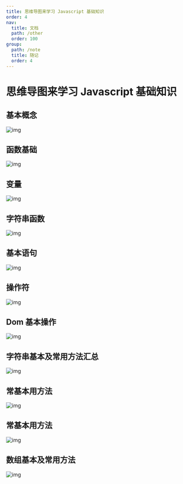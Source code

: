 ```yaml
---
title: 思维导图来学习 Javascript 基础知识
order: 4
nav:
  title: 文档
  path: /other
  order: 100
group:
  path: /note
  title: 随记
  order: 4
---
```


思维导图来学习 Javascript 基础知识
===

## 基本概念

![img](./assets/JS%E5%9F%BA%E7%A1%80-%E5%9F%BA%E6%9C%AC%E6%A6%82%E5%BF%B5.png)

## 函数基础

![img](./assets/%E5%87%BD%E6%95%B0%E5%9F%BA%E7%A1%80.gif)

## 变量

![img](./assets/%E5%8F%98%E9%87%8F.gif)

## 字符串函数

![img](./assets/%E5%AD%97%E7%AC%A6%E4%B8%B2%E5%87%BD%E6%95%B0.gif)

## 基本语句

![img](./assets/JS%E5%9F%BA%E7%A1%80-%E5%9F%BA%E6%9C%AC%E8%AF%AD%E5%8F%A5.png)

## 操作符

![img](./assets/JS%E5%9F%BA%E7%A1%80-%E6%93%8D%E4%BD%9C%E7%AC%A6.png)

## Dom 基本操作

![img](./assets/%E5%9F%BA%E6%9C%ACdom%E6%93%8D%E4%BD%9C.gif)

## 字符串基本及常用方法汇总

![img](./assets/JS%E5%9F%BA%E7%A1%80-%E5%AD%97%E7%AC%A6%E4%B8%B2%E5%9F%BA%E6%9C%AC%E5%8F%8A%E5%B8%B8%E7%94%A8%E6%96%B9%E6%B3%95%E6%B1%87%E6%80%BB.png)

## 常基本用方法

![img](./assets/JS%E5%9F%BA%E7%A1%80-%E5%B8%B8%E5%9F%BA%E6%9C%AC%E7%94%A8%E6%96%B9%E6%B3%95.png)

## 常基本用方法

![img](./assets/JS%E5%9F%BA%E7%A1%80-%E5%B8%B8%E5%9F%BA%E6%9C%AC%E7%94%A8%E6%96%B9%E6%B3%95-20240915161355773.png)

## 数组基本及常用方法

![img](./assets/JS%E5%9F%BA%E7%A1%80-%E6%95%B0%E7%BB%84%E5%9F%BA%E6%9C%AC%E5%8F%8A%E5%B8%B8%E7%94%A8%E6%96%B9%E6%B3%95.png)
